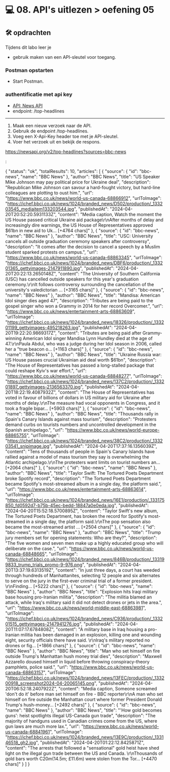 # 💻 08. API's uitlezen > oefening 05

## 🛠️ opdrachten

Tijdens dit labo leer je
 - gebruik maken van een API-sleutel voor toegang.

### Postman opstarten

 - Start Postman.

### authentificatie met api key

 - [API: News API](https://newsapi.org)
 - endpoint: /top-headlines

---

1. Maak een nieuw verzoek naar de API.
2. Gebruik de endpoint /top-headlines.
3. Voeg een X-Api-Key header toe met je API-sleutel.
4. Voer het verzoek uit en bekijk de respons.

https://newsapi.org/v2/top-headlines?sources=bbc-news

:

{
    "status": "ok",
    "totalResults": 10,
    "articles": [
        {
            "source": {
                "id": "bbc-news",
                "name": "BBC News"
            },
            "author": "BBC News",
            "title": "US Speaker Mike Johnson may pay political price for Ukraine deal",
            "description": "Republican Mike Johnson can savour a hard-fought victory, but hard-line colleagues are plotting to oust him.",
            "url": "https://www.bbc.co.uk/news/world-us-canada-68866912",
            "urlToImage": "https://ichef.bbci.co.uk/news/1024/branded_news/D502/production/_133203545_mediaitem133203544.jpg",
            "publishedAt": "2024-04-20T20:52:20.5931133Z",
            "content": "Media caption, Watch the moment the US House passed critical Ukraine aid package\r\nAfter months of delay and increasingly dire warnings, the US House of Representatives approved $61bn in new aid to Uk… [+4764 chars]"
        },
        {
            "source": {
                "id": "bbc-news",
                "name": "BBC News"
            },
            "author": "BBC News",
            "title": "USC: University cancels all outside graduation ceremony speakers after controversy",
            "description": "It comes after the decision to cancel a speech by a Muslim student sparked protests on campus.",
            "url": "https://www.bbc.co.uk/news/world-us-canada-68863345",
            "urlToImage": "https://ichef.bbci.co.uk/news/1024/branded_news/DBF6/production/_133201365_gettyimages-2147911890.jpg",
            "publishedAt": "2024-04-20T20:22:13.2650148Z",
            "content": "The University of Southern California (USC) has cancelled outside speakers for this year's graduation ceremony.\r\nIt follows controversy surrounding the cancellation of the university's valedictorian … [+3165 chars]"
        },
        {
            "source": {
                "id": "bbc-news",
                "name": "BBC News"
            },
            "author": "BBC News",
            "title": "Mandisa: American Idol singer dies aged 47",
            "description": "Tributes are being paid to the gospel singer who won a Grammy in 2014 for her record Overcomer.",
            "url": "https://www.bbc.co.uk/news/entertainment-arts-68863609",
            "urlToImage": "https://ichef.bbci.co.uk/news/1024/branded_news/18326/production/_133201199_gettyimages-495218263.jpg",
            "publishedAt": "2024-04-20T19:22:20.9869317Z",
            "content": "Tributes are being paid after Grammy-winning American Idol singer Mandisa Lynn Hundley died at the age of 47.\r\nPaula Abdul, who was a judge during her Idol season in 2006, called her a \"true beacon o… [+1163 chars]"
        },
        {
            "source": {
                "id": "bbc-news",
                "name": "BBC News"
            },
            "author": "BBC News",
            "title": "Ukraine Russia war: US House passes crucial Ukrainian aid deal worth $61bn",
            "description": "The House of Representatives has passed a long-stalled package that could reshape Kyiv's war effort.",
            "url": "https://www.bbc.co.uk/news/world-us-canada-68848277",
            "urlToImage": "https://ichef.bbci.co.uk/news/1024/branded_news/137C2/production/_133201897_gettyimages-2136563370.jpg",
            "publishedAt": "2024-04-20T18:22:19.4087932Z",
            "content": "The House of Representatives has voted in favour of billions of dollars in US military aid for Ukraine after months of delay.\r\nThe measure had vocal opponents in Congress, and it took a fragile bipar… [+5903 chars]"
        },
        {
            "source": {
                "id": "bbc-news",
                "name": "BBC News"
            },
            "author": "BBC News",
            "title": "Thousands rally in Spain's Canary Islands against mass tourism",
            "description": "Protesters demand curbs on tourists numbers and uncontrolled development in the Spanish archipelago.",
            "url": "https://www.bbc.co.uk/news/world-europe-68865755",
            "urlToImage": "https://ichef.bbci.co.uk/news/1024/branded_news/38C2/production/_133203541_snipimage.jpg",
            "publishedAt": "2024-04-20T17:37:16.1356039Z",
            "content": "Tens of thousands of people in Spain's Canary Islands have rallied against a model of mass tourism they say is overwhelming the Atlantic archipelago.\r\nThe protesters want limits on tourist numbers an… [+2064 chars]"
        },
        {
            "source": {
                "id": "bbc-news",
                "name": "BBC News"
            },
            "author": "BBC News",
            "title": "Taylor Swift: The Tortured Poets Department broke Spotify record",
            "description": "The Tortured Poets Department became Spotify's most-streamed album in a single day, the platform said.",
            "url": "https://www.bbc.co.uk/news/entertainment-arts-68863614",
            "urlToImage": "https://ichef.bbci.co.uk/news/1024/branded_news/16E1/production/_133175850_fd0592d7-b75b-45ec-bedd-18847a0e0eda.jpg",
            "publishedAt": "2024-04-20T15:52:18.5700895Z",
            "content": "Taylor Swift's new album, The Tortured Poets Department, has broken the record for Spotify's most-streamed in a single day, the platform said.\r\nThe pop sensation also became the most-streamed artist … [+2504 chars]"
        },
        {
            "source": {
                "id": "bbc-news",
                "name": "BBC News"
            },
            "author": "BBC News",
            "title": "Trump jury members set for opening statements: Who are they?",
            "description": "The five women and seven men make up a highly educated group who will deliberate on the case.",
            "url": "https://www.bbc.co.uk/news/world-us-canada-68848665",
            "urlToImage": "https://ichef.bbci.co.uk/news/1024/branded_news/846B/production/_133199833_trump_trials_promo-9-976.png",
            "publishedAt": "2024-04-20T13:37:19.6313519Z",
            "content": "In just three days, a court has weeded through hundreds of Manhattanites, selecting 12 people and six alternates to serve on the jury in the first-ever criminal trial of a former president. \r\nFinding… [+5222 chars]"
        },
        {
            "source": {
                "id": "bbc-news",
                "name": "BBC News"
            },
            "author": "BBC News",
            "title": "Explosion hits Iraqi military base housing pro-Iranian militia",
            "description": "The militia blamed an attack, while Iraq's military said it did not detect drones or jets in the area.",
            "url": "https://www.bbc.co.uk/news/world-middle-east-68863981",
            "urlToImage": "https://ichef.bbci.co.uk/news/1024/branded_news/C936/production/_133201515_gettyimages-2147941276.jpg",
            "publishedAt": "2024-04-20T11:07:17.6784808Z",
            "content": "A military base in Iraq housing a pro-Iranian militia has been damaged in an explosion, killing one and wounding eight, security officials there have said. \r\nIraq's military reported no drones or fig… [+1866 chars]"
        },
        {
            "source": {
                "id": "bbc-news",
                "name": "BBC News"
            },
            "author": "BBC News",
            "title": "Man who set himself on fire outside Trump's Manhattan hush money trial dies",
            "description": "Maxwell Azzarello doused himself in liquid before throwing conspiracy-theory pamphlets, police said.",
            "url": "https://www.bbc.co.uk/news/world-us-canada-68863157",
            "urlToImage": "https://ichef.bbci.co.uk/news/1024/branded_news/13FEC/production/_133200918_screenshot2024-04-20065145.png",
            "publishedAt": "2024-04-20T06:52:18.2407922Z",
            "content": "Media caption, Someone screamed 'don't do it' before man set himself on fire - BBC reporter\r\nA man who set himself on fire outside the Manhattan court where former President Donald Trump's hush-money… [+2492 chars]"
        },
        {
            "source": {
                "id": "bbc-news",
                "name": "BBC News"
            },
            "author": "BBC News",
            "title": "'How gold becomes guns': heist spotlights illegal US-Canada gun trade",
            "description": "The majority of handguns used in Canadian crimes come from the US, where gun laws are much more lax.",
            "url": "https://www.bbc.co.uk/news/world-us-canada-68841961",
            "urlToImage": "https://ichef.bbci.co.uk/news/1024/branded_news/13E9C/production/_133146518_gh2.jpg",
            "publishedAt": "2024-04-20T01:22:12.8425871Z",
            "content": "The arrests that followed a \"sensational\" gold heist have shed light on the illegal gun trade between the US and Canada. \r\nThousands of gold bars worth C$20m ($14.5m; £11.6m) were stolen from the Tor… [+4470 chars]"
        }
    ]
}
